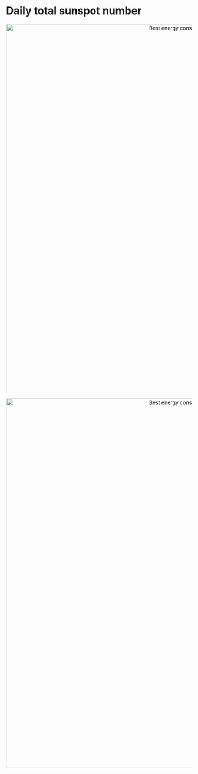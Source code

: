 # Daily total sunspot number

<p align="center">
<img width="1000" alt="Best energy consumption prediction" src="https://github.com/fbayomartinez/time-series/blob/14023f714e671aeec2d13bcf3afcf2c37ae0cb21/TRANSFORMERS_forecasting/outputs/images/architecture.png">
</p>


<p align="center">
<img width="1000" alt="Best energy consumption prediction" src="https://github.com/fbayomartinez/time-series/blob/8ac4beb31584a3ec2f6730b24842d9d7d53bcc4f/TRANSFORMERS_forecasting/outputs/images/transf_forecast.png">
</p>

